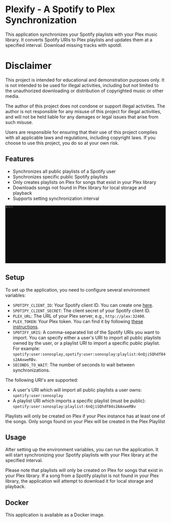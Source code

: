 # Plexify - A Spotify to Plex Synchronization

This application synchronizes your Spotify playlists with your Plex music library. It converts Spotify URIs to Plex playlists and updates them at a specified interval. Download missing tracks with spotdl.

# Disclaimer

This project is intended for educational and demonstration purposes only. It is not intended to be used for illegal activities, including but not limited to the unauthorized downloading or distribution of copyrighted music or other media.

The author of this project does not condone or support illegal activities. The author is not responsible for any misuse of this project for illegal activities, and will not be held liable for any damages or legal issues that arise from such misuse.

Users are responsible for ensuring that their use of this project complies with all applicable laws and regulations, including copyright laws. If you choose to use this project, you do so at your own risk.

## Features

- Synchronizes all public playlists of a Spotify user
- Synchronizes specific public Spotify playlists
- Only creates playlists on Plex for songs that exist in your Plex library
- Downloads songs not found in Plex library for local storage and playback
- Supports setting synchronization interval
  
![](run_example.gif)

## Setup

To set up the application, you need to configure several environment variables:

- `SPOTIPY_CLIENT_ID`: Your Spotify client ID. You can create one [here](https://developer.spotify.com/dashboard/login).
- `SPOTIPY_CLIENT_SECRET`: The client secret of your Spotify client ID.
- `PLEX_URL`: The URL of your Plex server, e.g., `http://plex:32400`.
- `PLEX_TOKEN`: Your Plex token. You can find it by following [these instructions](https://support.plex.tv/articles/204059436-finding-an-authentication-token-x-plex-token/).
- `SPOTIFY_URIS`: A comma-separated list of the Spotify URIs you want to import. You can specify either a user's URI to import all public playlists owned by the user, or a playlist URI to import a specific public playlist. For example: `spotify:user:sonosplay,spotify:user:sonosplay:playlist:6nQjiSQhdf84s2AAxweRBv`.
- `SECONDS_TO_WAIT`: The number of seconds to wait between synchronizations.

The following URI's are supported:
* A user's URI which will import all public playlists a user owns: `spotify:user:sonosplay`
* A playlist URI which imports a specific playlist (must be public): `spotify:user:sonosplay:playlist:6nQjiSQhdf84s2AAxweRBv`

Playlists will only be created on Plex if your Plex instance has at least one of the songs. Only songs found on your Plex will be created in the Plex Playlilst

## Usage

After setting up the environment variables, you can run the application. It will start synchronizing your Spotify playlists with your Plex library at the specified interval.

Please note that playlists will only be created on Plex for songs that exist in your Plex library. If a song from a Spotify playlist is not found in your Plex library, the application will attempt to download it for local storage and playback.

## Docker

This application is available as a Docker image.
